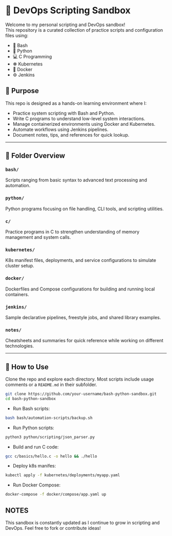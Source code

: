 # 🧪 DevOps Scripting Sandbox

Welcome to my personal scripting and DevOps sandbox!  
This repository is a curated collection of practice scripts and configuration files using:

- 🐚 Bash
- 🐍 Python
- 💻 C Programming
- ☸️ Kubernetes
- 🐳 Docker
- ⚙️ Jenkins

## 🧭 Purpose

This repo is designed as a hands-on learning environment where I:
- Practice system scripting with Bash and Python.
- Write C programs to understand low-level system interactions.
- Manage containerized environments using Docker and Kubernetes.
- Automate workflows using Jenkins pipelines.
- Document notes, tips, and references for quick lookup.

---

## 📂 Folder Overview

### `bash/`
Scripts ranging from basic syntax to advanced text processing and automation.

### `python/`
Python programs focusing on file handling, CLI tools, and scripting utilities.

### `c/`
Practice programs in C to strengthen understanding of memory management and system calls.

### `kubernetes/`
K8s manifest files, deployments, and service configurations to simulate cluster setup.

### `docker/`
Dockerfiles and Compose configurations for building and running local containers.

### `jenkins/`
Sample declarative pipelines, freestyle jobs, and shared library examples.

### `notes/`
Cheatsheets and summaries for quick reference while working on different technologies.

---

## 🚀 How to Use

Clone the repo and explore each directory. Most scripts include usage comments or a `README.md` in their subfolder.

```bash
git clone https://github.com/your-username/bash-python-sandbox.git
cd bash-python-sandbox
```

- Run Bash scripts:
```bash
bash bash/automation-scripts/backup.sh
```

- Run Python scripts:
```bash
python3 python/scripting/json_parser.py
```

- Build and run C code:
```bash
gcc c/basics/hello.c -o hello && ./hello
```

- Deploy k8s manifes:
```bash
kubectl apply -f kubernetes/deployments/myapp.yaml
```

- Run Docker Compose:
```bash
docker-compose -f docker/compose/app.yaml up
```


## NOTES
This sandbox is constantly updated as I continue to grow in scripting and DevOps. Feel free to fork or contribute ideas!
